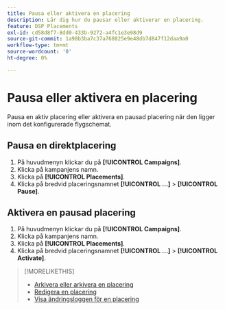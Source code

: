 ```yaml
---
title: Pausa eller aktivera en placering
description: Lär dig hur du pausar eller aktiverar en placering.
feature: DSP Placements
exl-id: cd58d8f7-8dd0-433b-9272-a4fc1e3e98d9
source-git-commit: 1a98b3ba7c37a768825e9e48db7d847f12daa9a0
workflow-type: tm+mt
source-wordcount: '0'
ht-degree: 0%

---
```


# Pausa eller aktivera en placering

Pausa en aktiv placering eller aktivera en pausad placering när den ligger inom det konfigurerade flygschemat.

## Pausa en direktplacering

1. På huvudmenyn klickar du på **[!UICONTROL Campaigns]**.
1. Klicka på kampanjens namn.
1. Klicka på **[!UICONTROL Placements]**.
1. Klicka på bredvid placeringsnamnet  **[!UICONTROL ...]** > **[!UICONTROL Pause]**.

## Aktivera en pausad placering

1. På huvudmenyn klickar du på **[!UICONTROL Campaigns]**.
1. Klicka på kampanjens namn.
1. Klicka på **[!UICONTROL Placements]**.
1. Klicka på bredvid placeringsnamnet  **[!UICONTROL ...]** > **[!UICONTROL Activate]**.

>[!MORELIKETHIS]
>
>* [Arkivera eller arkivera en placering](placement-archive-unarchive.md)
>* [Redigera en placering](placement-edit.md)
>* [Visa ändringsloggen för en placering](placement-change-log.md)

